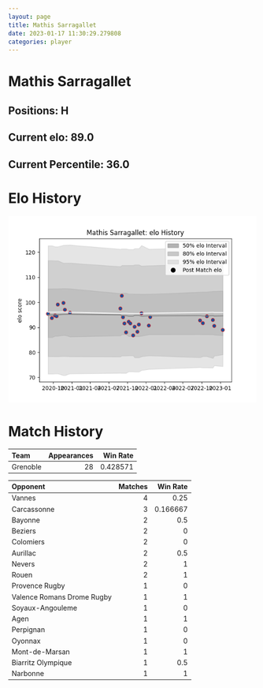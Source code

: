 ```yaml
---  
layout: page  
title: Mathis Sarragallet  
date: 2023-01-17 11:30:29.279808  
categories: player  
---
```

# Mathis Sarragallet

## Positions: H

## Current elo: 89.0

## Current Percentile: 36.0

# Elo History


![elo history](history_MathisSarragallet.png)
# Match History


| Team     |   Appearances |   Win Rate |
|:---------|--------------:|-----------:|
| Grenoble |            28 |   0.428571 |

| Opponent                   |   Matches |   Win Rate |
|:---------------------------|----------:|-----------:|
| Vannes                     |         4 |   0.25     |
| Carcassonne                |         3 |   0.166667 |
| Bayonne                    |         2 |   0.5      |
| Beziers                    |         2 |   0        |
| Colomiers                  |         2 |   0        |
| Aurillac                   |         2 |   0.5      |
| Nevers                     |         2 |   1        |
| Rouen                      |         2 |   1        |
| Provence Rugby             |         1 |   0        |
| Valence Romans Drome Rugby |         1 |   1        |
| Soyaux-Angouleme           |         1 |   0        |
| Agen                       |         1 |   1        |
| Perpignan                  |         1 |   0        |
| Oyonnax                    |         1 |   0        |
| Mont-de-Marsan             |         1 |   1        |
| Biarritz Olympique         |         1 |   0.5      |
| Narbonne                   |         1 |   1        |
